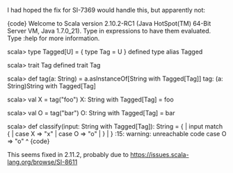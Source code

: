 I had hoped the fix for SI-7369 would handle this, but apparently not:

{code}
Welcome to Scala version 2.10.2-RC1 (Java HotSpot(TM) 64-Bit Server VM, Java 1.7.0_21).
Type in expressions to have them evaluated.
Type :help for more information.

scala>   type Tagged[U] = { type Tag = U }
defined type alias Tagged

scala>   trait Tag
defined trait Tag

scala>   def tag(a: String) = a.asInstanceOf[String with Tagged[Tag]]
tag: (a: String)String with Tagged[Tag]

scala>   val X = tag("foo")
X: String with Tagged[Tag] = foo

scala>   val O = tag("bar")
O: String with Tagged[Tag] = bar

scala>   def classify(input: String with Tagged[Tag]): String = {
     |     input match {
     |       case X => "x"
     |       case O => "o"
     |     }
     |   }
<console>:15: warning: unreachable code
             case O => "o"
                       ^
{code}

This seems fixed in 2.11.2, probably due to https://issues.scala-lang.org/browse/SI-8611

